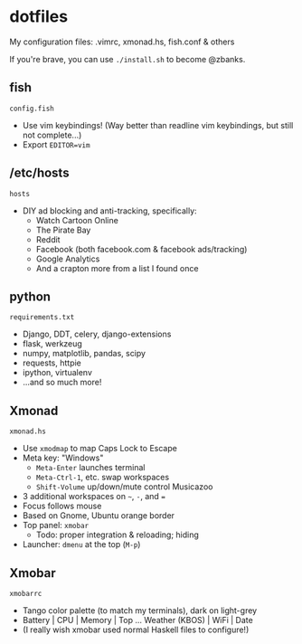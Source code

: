 dotfiles
========

My configuration files: .vimrc, xmonad.hs, fish.conf &amp; others

If you're brave, you can use `./install.sh` to become @zbanks.

fish
----
`config.fish`

- Use vim keybindings! (Way better than readline vim keybindings, but still not complete...)
- Export `EDITOR=vim`

/etc/hosts
----------
`hosts`

- DIY ad blocking and anti-tracking, specifically:
    - Watch Cartoon Online
    - The Pirate Bay
    - Reddit
    - Facebook (both facebook.com & facebook ads/tracking)
    - Google Analytics
    - And a crapton more from a list I found once

python
------
`requirements.txt`

- Django, DDT, celery, django-extensions
- flask, werkzeug
- numpy, matplotlib, pandas, scipy
- requests, httpie
- ipython, virtualenv
- ...and so much more!

Xmonad
------
`xmonad.hs`

- Use `xmodmap` to map Caps Lock to Escape
- Meta key: "Windows"
    - `Meta-Enter` launches terminal
    - `Meta-Ctrl-1`, etc. swap workspaces
    - `Shift-Volume` up/down/mute control Musicazoo
- 3 additional workspaces on `~`, `-`, and `=`
- Focus follows mouse
- Based on Gnome, Ubuntu orange border
- Top panel: `xmobar`
    - Todo: proper integration & reloading; hiding
- Launcher: `dmenu` at the top (`M-p`)

Xmobar
------
`xmobarrc`

- Tango color palette (to match my terminals), dark on light-grey
- Battery | CPU | Memory | Top ... Weather (KBOS) | WiFi | Date
- (I really wish xmobar used normal Haskell files to configure!)
